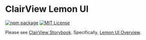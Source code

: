 # ClairView Lemon UI

[![npm package](https://img.shields.io/npm/v/@clairview/lemon-ui?style=flat-square)](https://www.npmjs.com/package/@clairview/lemon-ui)
[![MIT License](https://img.shields.io/badge/License-MIT-red.svg?style=flat-square)](https://opensource.org/licenses/MIT)

Please see [ClairView Storybook](https://storybook.clairview.net/).
Specifically, [Lemon UI Overview](https://storybook.clairview.net/?path=/docs/lemon-ui-overview--docs).
